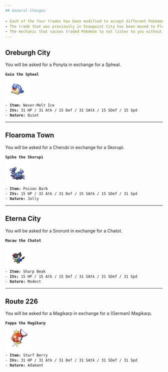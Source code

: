 ```yaml
---
## General Changes

- Each of the four trades has been modified to accept different Pokémon.
- The trade that was previously in Snowpoint City has been moved to Floaroma Town.
- The mechanic that causes traded Pokémon to not listen to you without certain badges has been removed. Traded Pokémon will now always listen to your commands.
---
```


## Oreburgh City

You will be asked for a Ponyta in exchange for a Spheal.

<pre><code><b>Gaia the Spheal</b>
<img src="../../assets/sprites/spheal/front.gif" title="Spheal" alt="Spheal">
- <b>Item:</b> Never-Melt Ice
- <b>IVs:</b> 31 HP / 31 Atk / 15 Def / 31 SAtk / 15 SDef / 15 Spd
- <b>Nature:</b> Quiet
</code></pre>

---

## Floaroma Town

You will be asked for a Cherubi in exchange for a Skorupi.

<pre><code><b>Spike the Skorupi</b>
<img src="../../assets/sprites/skorupi/front.gif" title="Skorupi" alt="Skorupi">
- <b>Item:</b> Poison Barb
- <b>IVs:</b> 15 HP / 31 Atk / 31 Def / 15 SAtk / 15 SDef / 31 Spd
- <b>Nature:</b> Jolly
</code></pre>

---

## Eterna City

You will be asked for a Snorunt in exchange for a Chatot.

<pre><code><b>Macaw the Chatot</b>
<img src="../../assets/sprites/chatot/front.gif" title="Chatot" alt="Chatot">
- <b>Item:</b> Sharp Beak
- <b>IVs:</b> 15 HP / 15 Atk / 15 Def / 31 SAtk / 31 SDef / 31 Spd
- <b>Nature:</b> Modest
</code></pre>

---

## Route 226

You will be asked for a Magikarp in exchange for a (German) Magikarp.

<pre><code><b>Foppa the Magikarp</b>
<img src="../../assets/sprites/magikarp/front.gif" title="Magikarp" alt="Magikarp">
- <b>Item:</b> Starf Berry
- <b>IVs:</b> 31 HP / 31 Atk / 31 Def / 31 SAtk / 31 SDef / 31 Spd
- <b>Nature:</b> Adamant
</code></pre>
